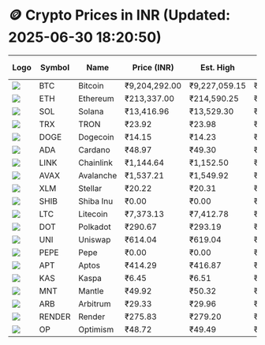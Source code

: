 # 🪙 Crypto Prices in INR (Updated: 2025-06-30 18:20:50)

| Logo | Symbol | Name       | Price (INR) | Est. High | Est. Low | Gross Profit | Fees | Net Profit | ROI % |
|------|--------|------------|-------------|-----------|----------|---------------|------|-------------|--------|
| ![](https://coin-images.coingecko.com/coins/images/1/large/bitcoin.png?1696501400) | BTC    | Bitcoin    | ₹9,204,292.00 | ₹9,227,059.15 | ₹9,181,524.85 | ₹495.93 | ₹200.00 | ₹295.93 | 0.30% |
| ![](https://coin-images.coingecko.com/coins/images/279/large/ethereum.png?1696501628) | ETH    | Ethereum   | ₹213,337.00 | ₹214,590.25 | ₹212,083.75 | ₹1,181.84 | ₹200.00 | ₹981.84 | 0.98% |
| ![](https://coin-images.coingecko.com/coins/images/4128/large/solana.png?1718769756) | SOL    | Solana     | ₹13,416.96 | ₹13,529.30 | ₹13,304.62 | ₹1,688.68 | ₹200.00 | ₹1,488.68 | 1.49% |
| ![](https://coin-images.coingecko.com/coins/images/1094/large/tron-logo.png?1696502193) | TRX    | TRON       | ₹23.92 | ₹23.98 | ₹23.86 | ₹515.54 | ₹200.00 | ₹315.54 | 0.32% |
| ![](https://coin-images.coingecko.com/coins/images/5/large/dogecoin.png?1696501409) | DOGE   | Dogecoin   | ₹14.15 | ₹14.23 | ₹14.07 | ₹1,194.37 | ₹200.00 | ₹994.37 | 0.99% |
| ![](https://coin-images.coingecko.com/coins/images/975/large/cardano.png?1696502090) | ADA    | Cardano    | ₹48.97 | ₹49.30 | ₹48.64 | ₹1,344.49 | ₹200.00 | ₹1,144.49 | 1.14% |
| ![](https://coin-images.coingecko.com/coins/images/877/large/chainlink-new-logo.png?1696502009) | LINK   | Chainlink  | ₹1,144.64 | ₹1,152.50 | ₹1,136.78 | ₹1,383.12 | ₹200.00 | ₹1,183.12 | 1.18% |
| ![](https://coin-images.coingecko.com/coins/images/12559/large/Avalanche_Circle_RedWhite_Trans.png?1696512369) | AVAX   | Avalanche  | ₹1,537.21 | ₹1,549.92 | ₹1,524.50 | ₹1,667.17 | ₹200.00 | ₹1,467.17 | 1.47% |
| ![](https://coin-images.coingecko.com/coins/images/100/large/fmpFRHHQ_400x400.jpg?1735231350) | XLM    | Stellar    | ₹20.22 | ₹20.31 | ₹20.13 | ₹909.16 | ₹200.00 | ₹709.16 | 0.71% |
| ![](https://coin-images.coingecko.com/coins/images/11939/large/shiba.png?1696511800) | SHIB   | Shiba Inu  | ₹0.00 | ₹0.00 | ₹0.00 | ₹1,654.07 | ₹200.00 | ₹1,454.07 | 1.45% |
| ![](https://coin-images.coingecko.com/coins/images/2/large/litecoin.png?1696501400) | LTC    | Litecoin   | ₹7,373.13 | ₹7,412.78 | ₹7,333.48 | ₹1,081.37 | ₹200.00 | ₹881.37 | 0.88% |
| ![](https://coin-images.coingecko.com/coins/images/12171/large/polkadot.png?1696512008) | DOT    | Polkadot   | ₹290.67 | ₹293.19 | ₹288.15 | ₹1,748.04 | ₹200.00 | ₹1,548.04 | 1.55% |
| ![](https://coin-images.coingecko.com/coins/images/12504/large/uniswap-logo.png?1720676669) | UNI    | Uniswap    | ₹614.04 | ₹619.04 | ₹609.04 | ₹1,642.76 | ₹200.00 | ₹1,442.76 | 1.44% |
| ![](https://coin-images.coingecko.com/coins/images/29850/large/pepe-token.jpeg?1696528776) | PEPE   | Pepe       | ₹0.00 | ₹0.00 | ₹0.00 | ₹2,595.04 | ₹200.00 | ₹2,395.04 | 2.40% |
| ![](https://coin-images.coingecko.com/coins/images/26455/large/aptos_round.png?1696525528) | APT    | Aptos      | ₹414.29 | ₹416.87 | ₹411.71 | ₹1,252.58 | ₹200.00 | ₹1,052.58 | 1.05% |
| ![](https://coin-images.coingecko.com/coins/images/25751/large/kaspa-icon-exchanges.png?1696524837) | KAS    | Kaspa      | ₹6.45 | ₹6.51 | ₹6.39 | ₹1,925.33 | ₹200.00 | ₹1,725.33 | 1.73% |
| ![](https://coin-images.coingecko.com/coins/images/30980/large/Mantle-Logo-mark.png?1739213200) | MNT    | Mantle     | ₹49.92 | ₹50.32 | ₹49.52 | ₹1,629.76 | ₹200.00 | ₹1,429.76 | 1.43% |
| ![](https://coin-images.coingecko.com/coins/images/16547/large/arb.jpg?1721358242) | ARB    | Arbitrum   | ₹29.33 | ₹29.96 | ₹28.70 | ₹4,411.61 | ₹200.00 | ₹4,211.61 | 4.21% |
| ![](https://coin-images.coingecko.com/coins/images/11636/large/rndr.png?1696511529) | RENDER | Render     | ₹275.83 | ₹279.20 | ₹272.46 | ₹2,473.01 | ₹200.00 | ₹2,273.01 | 2.27% |
| ![](https://coin-images.coingecko.com/coins/images/25244/large/Optimism.png?1696524385) | OP     | Optimism   | ₹48.72 | ₹49.49 | ₹47.95 | ₹3,215.92 | ₹200.00 | ₹3,015.92 | 3.02% |
